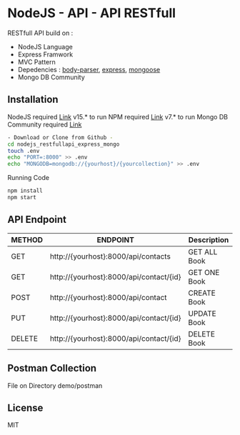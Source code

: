 # NodeJS - API - API RESTfull
RESTfull API build on :
- NodeJS Language
- Express Framwork
- MVC Pattern
- Depedencies : [body-parser](github.com/expressjs/body-parser), [express](github.com/expressjs/express), [mongoose](github.com/Automattic/mongoose)
- Mongo DB Community
## Installation
NodeJS required [Link](https://nodejs.org/en/download/) v15.* to run
NPM required [Link](https://nodejs.org/en/download/) v7.* to run
Mongo DB Community required [Link](https://www.mongodb.com/try/download/community)
```sh
- Download or Clone from Github -
cd nodejs_restfullapi_express_mongo
touch .env
echo "PORT=:8000" >> .env
echo "MONGODB=mongodb://{yourhost}/{yourcollection}" >> .env
```
Running Code
```sh
npm install
npm start
```
## API Endpoint
| METHOD | ENDPOINT | Description |
| ------ | ------ | ------ |
| GET | http://{yourhost}:8000/api/contacts | GET ALL Book |
| GET | http://{yourhost}:8000/api/contact/{id} | GET ONE Book  |
| POST | http://{yourhost}:8000/api/contact | CREATE Book |
| PUT | http://{yourhost}:8000/api/contact/{id} | UPDATE Book |
| DELETE | http://{yourhost}:8000/api/contact/{id} | DELETE Book |

## Postman Collection
File on Directory demo/postman

## License
MIT
